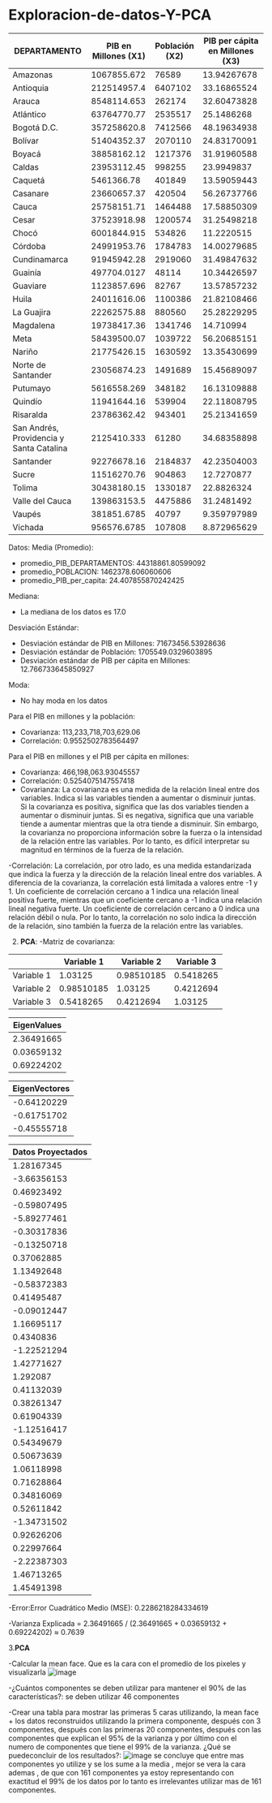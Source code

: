 # Exploracion-de-datos-Y-PCA
| DEPARTAMENTO | PIB en Millones (X1) | Población (X2) | PIB per cápita en Millones (X3) |
|--------------|-----------------------|----------------|----------------------------------|
| Amazonas     | 1067855.672           | 76589          | 13.94267678                      |
| Antioquia    | 212514957.4           | 6407102        | 33.16865524                      |
| Arauca       | 8548114.653           | 262174         | 32.60473828                      |
| Atlántico    | 63764770.77           | 2535517        | 25.1486268                       |
| Bogotá D.C.  | 357258620.8           | 7412566        | 48.19634938                      |
| Bolívar      | 51404352.37           | 2070110        | 24.83170091                      |
| Boyacá       | 38858162.12           | 1217376        | 31.91960588                      |
| Caldas       | 23953112.45           | 998255         | 23.9949837                       |
| Caquetá      | 5461366.78            | 401849         | 13.59059443                      |
| Casanare     | 23660657.37           | 420504         | 56.26737766                      |
| Cauca        | 25758151.71           | 1464488        | 17.58850309                      |
| Cesar        | 37523918.98           | 1200574        | 31.25498218                      |
| Chocó        | 6001844.915           | 534826         | 11.2220515                       |
| Córdoba      | 24991953.76           | 1784783        | 14.00279685                      |
| Cundinamarca | 91945942.28           | 2919060        | 31.49847632                      |
| Guainía      | 497704.0127           | 48114          | 10.34426597                      |
| Guaviare     | 1123857.696           | 82767          | 13.57857232                      |
| Huila        | 24011616.06           | 1100386        | 21.82108466                      |
| La Guajira                               | 22262575.88           | 880560         | 25.28229295                      |
| Magdalena                                | 19738417.36           | 1341746        | 14.710994                        |
| Meta                                     | 58439500.07           | 1039722        | 56.20685151                      |
| Nariño                                   | 21775426.15           | 1630592        | 13.35430699                      |
| Norte de Santander                       | 23056874.23           | 1491689        | 15.45689097                      |
| Putumayo                                 | 5616558.269           | 348182         | 16.13109888                      |
| Quindío                                  | 11941644.16           | 539904         | 22.11808795                      |
| Risaralda                                | 23786362.42           | 943401         | 25.21341659                      |
| San Andrés, Providencia y Santa Catalina | 2125410.333           | 61280          | 34.68358898                      |
| Santander                                | 92276678.16           | 2184837        | 42.23504003                      |
| Sucre                                    | 11516270.76           | 904863         | 12.7270877                       |
| Tolima                                   | 30438180.15           | 1330187        | 22.8826324                       |
| Valle del Cauca                          | 139863153.5           | 4475886        | 31.2481492                       |
| Vaupés                                   | 381851.6785           | 40797          | 9.359797989                      |
| Vichada                                  | 956576.6785           | 107808         | 8.872965629                      |

Datos:
Media (Promedio):
  - promedio_PIB_DEPARTAMENTOS: 44318861.80599092
  - promedio_POBLACION: 1462378.606060606
  - promedio_PIB_per_capita: 24.407855870242425

Mediana:
  - La mediana de los datos es 17.0

Desviación Estándar:
  - Desviación estándar de PIB en Millones: 71673456.53928636
  - Desviación estándar de Población: 1705549.0329603895
  - Desviación estándar de PIB per cápita en Millones: 12.766733645850927

Moda:
  - No hay moda en los datos

Para el PIB en millones y la población:
- Covarianza: 113,233,718,703,629.06
- Correlación: 0.9552502783564497

Para el PIB en millones y el PIB per cápita en millones:
- Covarianza: 466,198,063.93045557
- Correlación: 0.5254075147557418
- Covarianza: La covarianza es una medida de la relación lineal entre dos variables. Indica si las variables tienden a aumentar o disminuir juntas. Si la covarianza es positiva, significa que las dos variables tienden a aumentar o disminuir juntas. Si es negativa, significa que una variable tiende a aumentar mientras que la otra tiende a disminuir. Sin embargo, la covarianza no proporciona información sobre la fuerza o la intensidad de la relación entre las variables. Por lo tanto, es difícil interpretar su magnitud en términos de la fuerza de la relación.

-Correlación: La correlación, por otro lado, es una medida estandarizada que indica la fuerza y la dirección de la relación lineal entre dos variables. A diferencia de la covarianza, la correlación está limitada a valores entre -1 y 1. Un coeficiente de correlación cercano a 1 indica una relación lineal positiva fuerte, mientras que un coeficiente cercano a -1 indica una relación lineal negativa fuerte. Un coeficiente de correlación cercano a 0 indica una relación débil o nula. Por lo tanto, la correlación no solo indica la dirección de la relación, sino también la fuerza de la relación entre las variables.

2. **PCA**:
-Matriz de covarianza:

|          | Variable 1 | Variable 2 | Variable 3 |
|----------|------------|------------|------------|
| Variable 1 | 1.03125    | 0.98510185 | 0.5418265  |
| Variable 2 | 0.98510185 | 1.03125    | 0.4212694  |
| Variable 3 | 0.5418265  | 0.4212694  | 1.03125    |

| EigenValues |
|-------------|
| 2.36491665  |
| 0.03659132  |
| 0.69224202  |

| EigenVectores|
|---------------------------|
| -0.64120229               |
| -0.61751702               |
| -0.45555718               |

| Datos Proyectados |
|-------------------|
|  1.28167345       |
| -3.66356153       |
|  0.46923492       |
| -0.59807495       |
| -5.89277461       |
| -0.30317836       |
| -0.13250718       |
|  0.37062885       |
|  1.13492648       |
| -0.58372383       |
|  0.41495487       |
| -0.09012447       |
|  1.16695117       |
|  0.4340836        |
| -1.22521294       |
|  1.42771627       |
|  1.292087         |
|  0.41132039       |
|  0.38261347       |
|  0.61904339       |
| -1.12516417       |
|  0.54349679       |
|  0.50673639       |
|  1.06118998       |
|  0.71628864       |
|  0.34816069       |
|  0.52611842       |
| -1.34731502       |
|  0.92626206       |
|  0.22997664       |
| -2.22387303       |
|  1.46713265       |
|  1.45491398       |

-Error:Error Cuadrático Medio (MSE): 0.2286218284334619

-Varianza Explicada = 2.36491665 / (2.36491665 + 0.03659132 + 0.69224202) ≈ 0.7639

3.**PCA**

  -Calcular la mean face. Que es la cara con el promedio de los pixeles y
    visualizarla
    ![image](https://github.com/juanruiz7468/Exploraci-n-de-datos-Y-PCA/assets/126533316/0b8f5c1e-6a02-4e5c-b9e2-e1be999beb2b)

  -¿Cuántos componentes se deben utilizar para mantener el 90% de las características?: se deben utilizar 46 componentes

  -Crear una tabla para mostrar las primeras 5 caras utilizando, la mean face + los datos reconstruidos utilizando la primera componente, después con 3 componentes, después con las primeras 20 componentes, después con las componentes que explican el 95% de la varianza y por último con el numero de componentes que tiene el 99% de la varianza. ¿Qué se puedeconcluir de los resultados?:
  ![image](https://github.com/juanruiz7468/Exploraci-n-de-datos-Y-PCA/assets/126533316/a20ef5b4-3b89-43ac-8c76-e7d65ea9b4e9)
  se concluye que entre mas componentes yo utilize y se los sume a la media , mejor se vera la cara ademas , de que con 161 componentes ya estoy representando con exactitud el 99% de los datos por lo tanto es irrelevantes utilizar mas de 161 componentes.


    



  
